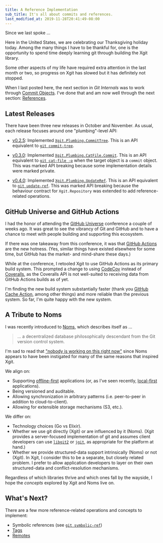 ```yaml
---
title: A Reference Implementation
sub_title: It's all about commits and references.
last_modified_at: 2019-11-28T20:41:49-08:00
---
```


Since we last spoke …

Here in the United States, we are celebrating our Thanksgiving holiday today. Among the many things I have to be thankful for, one is the opportunity to spend time deeply learning git through building the Xgit library.

Some other aspects of my life have required extra attention in the last month or two, so progress on Xgit has slowed but it has definitely not stopped.

When I last posted here, the next section in _Git Internals_ was to work through [Commit Objects](https://git-scm.com/book/en/v2/Git-Internals-Git-Objects#_git_commit_objects). I've done that and am now well through the next section: [References](https://git-scm.com/book/en/v2/Git-Internals-Git-References).

## Latest Releases

There have been three new releases in October and November. As usual, each release focuses around one "plumbing"-level API:

* [v0.2.5](https://github.com/elixir-git/xgit/releases/tag/v0.2.5): Implemented [`Xgit.Plumbing.CommitTree`](https://hexdocs.pm/xgit/0.2.5/Xgit.Plumbing.CommitTree.html#content). This is an API equivalent to [`git commit-tree`](https://git-scm.com/docs/git-commit-tree).

* [v0.3.0](https://github.com/elixir-git/xgit/releases/tag/v0.3.0): Implemented [`Xgit.Plumbing.CatFile.Commit`](https://hexdocs.pm/xgit/0.3.0/Xgit.Plumbing.CatFile.Commit.html#content). This is an API equivalent to [`git cat-file -p`](https://git-scm.com/docs/git-cat-file#Documentation/git-cat-file.txt--p) when the target object is a `commit` object. This was marked API breaking because some implementation details were marked private.

* [v0.4.0](https://github.com/elixir-git/xgit/releases/tag/v0.4.0): Implemented [`Xgit.Plumbing.UpdateRef`](https://hexdocs.pm/xgit/0.4.0/Xgit.Plumbing.UpdateRef.html#content). This is an API equivalent to [`git update-ref`](https://git-scm.com/docs/git-update-ref). This was marked API breaking because the behaviour contract for `Xgit.Repository` was extended to add reference-related operations.

## GitHub Universe and GitHub Actions

I had the honor of attending the [GitHub Universe](https://githubuniverse.com) conference a couple of weeks ago. It was great to see the vibrancy of Git and GitHub and to have a chance to meet with people building and supporting this ecosystem.

If there was one takeaway from this conference, it was that [GitHub Actions](https://github.com/features/actions) are the new hotness. (Yes, similar things have existed elsewhere for some time, but GitHub has the market- and mind-share these days.)

While at the conference, I retooled Xgit to use GitHub Actions as its primary build system. This prompted a change to using [CodeCov](https://codecov.io/gh/elixir-git/xgit) instead of [Coveralls](https://coveralls.io), as the Coveralls API is not well-suited to receiving data from GitHub Actions builds as of yet.

I'm finding the new build system substantially faster (thank you [GitHub Cache Action](https://github.com/actions/cache), among other things) and more reliable than the previous system. So far, I'm quite happy with the new system.

## A Tribute to Noms

I was recently introduced to [Noms](https://github.com/attic-labs/noms), which describes itself as …

> … a decentralized database philosophically descendant from the Git version control system.

I'm sad to read that ["nobody is working on this right now"](https://github.com/attic-labs/noms#status) since Noms appears to have been instigated for many of the same reasons that inspired Xgit.

We align on:

* Supporting [offline-first](http://offlinefirst.org) applications (or, as I've seen recently, [local-first](https://blog.acolyer.org/2019/11/20/local-first-software/) applications).
* Being versioned and auditable.
* Allowing synchronization in arbitrary patterns (i.e. peer-to-peer in addition to cloud-to-client).
* Allowing for extensible storage mechanisms (S3, etc.).

We differ on:

* Technology choices (Go vs Elixir).
* Whether we use git directly (Xgit) or are influenced by it (Noms). (Xgit provides a server-focused implementation of git and assumes client developers can use [`libgit2`](https://libgit2.org) or [`jgit`](https://www.eclipse.org/jgit/), as appropriate for the platform at hand.)
* Whether we provide structured-data support intrinsically (Noms) or not (Xgit). In Xgit, I consider this to be a separate, but closely related problem. I prefer to allow application developers to layer on their own structured-data and conflict-resolution mechanisms.

Regardless of which libraries thrive and which ones fall by the wayside, I hope the _concepts_ explored by Xgit and Noms live on.

## What's Next?

There are a few more reference-related operations and concepts to implement:

* Symbolic references (see [`git symbolic-ref`](https://git-scm.com/docs/git-symbolic-ref))
* [Tags](https://git-scm.com/book/en/v2/Git-Internals-Git-References#_tags)
* [Remotes](https://git-scm.com/book/en/v2/Git-Internals-Git-References#_remotes)
